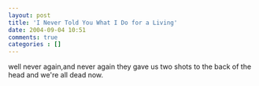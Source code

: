```yaml
---
layout: post
title: 'I Never Told You What I Do for a Living'
date: 2004-09-04 10:51
comments: true
categories : []
---  
```


well never again,and never again
they gave us two shots to the back of the head
and we're all dead now.

